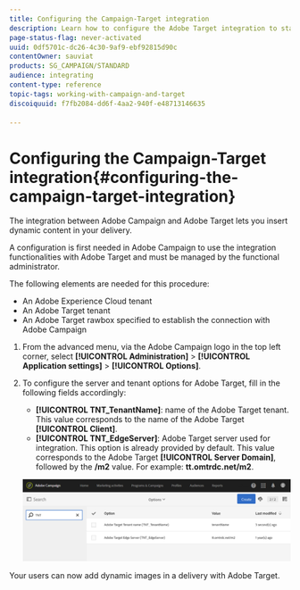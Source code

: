 ```yaml
---
title: Configuring the Campaign-Target integration
description: Learn how to configure the Adobe Target integration to start using dynamic content in Adobe Campaign.
page-status-flag: never-activated
uuid: 0df5701c-dc26-4c30-9af9-ebf92815d90c
contentOwner: sauviat
products: SG_CAMPAIGN/STANDARD
audience: integrating
content-type: reference
topic-tags: working-with-campaign-and-target
discoiquuid: f7fb2084-dd6f-4aa2-940f-e48713146635

---
```


# Configuring the Campaign-Target integration{#configuring-the-campaign-target-integration}

The integration between Adobe Campaign and Adobe Target lets you insert dynamic content in your delivery.

A configuration is first needed in Adobe Campaign to use the integration functionalities with Adobe Target and must be managed by the functional administrator.

The following elements are needed for this procedure:

* An Adobe Experience Cloud tenant
* An Adobe Target tenant
* An Adobe Target rawbox specified to establish the connection with Adobe Campaign

1. From the advanced menu, via the Adobe Campaign logo in the top left corner, select **[!UICONTROL Administration]** > **[!UICONTROL Application settings]** > **[!UICONTROL Options]**.
1. To configure the server and tenant options for Adobe Target, fill in the following fields accordingly:

    * **[!UICONTROL TNT_TenantName]**: name of the Adobe Target tenant. This value corresponds to the name of the Adobe Target **[!UICONTROL Client]**.
    * **[!UICONTROL TNT_EdgeServer]**: Adobe Target server used for integration. This option is already provided by default. This value corresponds to the Adobe Target **[!UICONTROL Server Domain]**, followed by the **/m2** value. For example: **tt.omtrdc.net/m2**.

   ![](assets/tar_options.png)

Your users can now add dynamic images in a delivery with Adobe Target.
